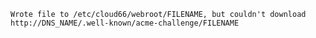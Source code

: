 <!-- layout: code  
	post: lets-encrypt_troubleshoot.md -->
```
Wrote file to /etc/cloud66/webroot/FILENAME, but couldn't download http://DNS_NAME/.well-known/acme-challenge/FILENAME 
```
